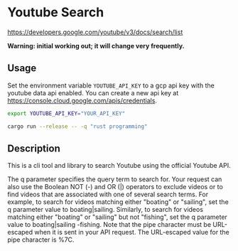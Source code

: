 # Youtube Search

<https://developers.google.com/youtube/v3/docs/search/list>

**Warning: initial working out; it will change very frequently.**

## Usage

Set the environment variable `YOUTUBE_API_KEY` to a gcp api key with the youtube data api enabled. You can create a new api key at <https://console.cloud.google.com/apis/credentials>.

```bash
export YOUTUBE_API_KEY="YOUR_API_KEY"
```

```bash
cargo run --release -- -q "rust programming"
```

## Description

This is a cli tool and library to search Youtube using the official Youtube API.

The q parameter specifies the query term to search for.
Your request can also use the Boolean NOT (-) and OR (|) operators to exclude videos or to find videos that are associated with one of several search terms. For example, to search for videos matching either "boating" or "sailing", set the q parameter value to boating|sailing. Similarly, to search for videos matching either "boating" or "sailing" but not "fishing", set the q parameter value to boating|sailing -fishing. Note that the pipe character must be URL-escaped when it is sent in your API request. The URL-escaped value for the pipe character is %7C.
